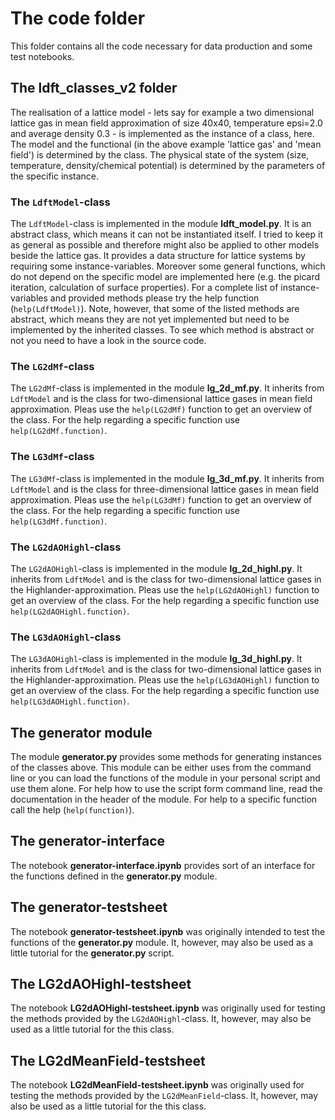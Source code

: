 # The code folder
This folder contains all the code necessary for data production and some test notebooks.

## The ldft_classes_v2 folder
The realisation of a lattice model - lets say for example a two dimensional lattice gas in mean field approximation of size 40x40, temperature epsi=2.0 and average density 0.3 - is implemented as the instance of a class, here.
The model and the functional (in the above example 'lattice gas' and 'mean field') is determined by the class. The physical state of the system (size, temperature, density/chemical potential) is determined by the parameters of the specific instance.

### The `LdftModel`-class
The `LdftModel`-class is implemented in the module **ldft_model.py**. It is an abstract class, which means it can not be instantiated itself. I tried to keep it as general as possible and therefore might also be applied to other models beside the lattice gas.
It provides a data structure for lattice systems by requiring some instance-variables. Moreover some general functions, which do not depend on the specific model are implemented here (e.g. the picard iteration, calculation of surface properties).
For a complete list of instance-variables and provided methods please try the help function (`help(LdftModel)`). Note, however, that some of the listed methods are abstract, which means they are not yet implemented but need to be implemented by the inherited classes. To see which method is abstract or not you need to have a look in the source code.

### The `LG2dMf`-class
The `LG2dMf`-class is implemented in the module **lg_2d_mf.py**. It inherits from `LdftModel` and is the class for two-dimensional lattice gases in mean field approximation. Pleas use the `help(LG2dMf)` function to get an overview of the class. For the help regarding a specific function use `help(LG2dMf.function)`.

### The `LG3dMf`-class
The `LG3dMf`-class is implemented in the module **lg_3d_mf.py**. It inherits from `LdftModel` and is the class for three-dimensional lattice gases in mean field approximation. Pleas use the `help(LG3dMf)` function to get an overview of the class. For the help regarding a specific function use `help(LG3dMf.function)`.

### The `LG2dAOHighl`-class
The `LG2dAOHighl`-class is implemented in the module **lg_2d_highl.py**. It inherits from `LdftModel` and is the class for two-dimensional lattice gases in the Highlander-approximation. Pleas use the `help(LG2dAOHighl)` function to get an overview of the class. For the help regarding a specific function use `help(LG2dAOHighl.function)`.

### The `LG3dAOHighl`-class
The `LG3dAOHighl`-class is implemented in the module **lg_3d_highl.py**. It inherits from `LdftModel` and is the class for two-dimensional lattice gases in the Highlander-approximation. Pleas use the `help(LG3dAOHighl)` function to get an overview of the class. For the help regarding a specific function use `help(LG3dAOHighl.function)`.

## The generator module
The module **generator.py** provides some methods for generating instances of the classes above. This module can be either uses from the command line or you can load the functions of the module in your personal script and use them alone. For help how to use the script form command line, read the documentation in the header of the module. For help to a specific function call the help (`help(function)`).

## The generator-interface
The notebook **generator-interface.ipynb** provides sort of an interface for the functions defined in the **generator.py** module.

## The generator-testsheet
The notebook **generator-testsheet.ipynb** was originally intended to test the functions of the **generator.py** module. It, however, may also be used as a little tutorial for the **generator.py** script.

## The LG2dAOHighl-testsheet
The notebook **LG2dAOHighl-testsheet.ipynb** was originally used for testing the methods provided by the `LG2dAOHighl`-class. It, however, may also be used as a little tutorial for the this class.

## The LG2dMeanField-testsheet
The notebook **LG2dMeanField-testsheet.ipynb** was originally used for testing the methods provided by the `LG2dMeanField`-class. It, however, may also be used as a little tutorial for the this class.
